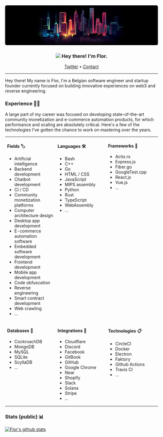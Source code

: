 ![Tokyo](https://github.com/Florrdv/florrdv/blob/master/tokyo-skyline.png?raw=true)
<div>
    <h3 align="center"><img src="https://media.giphy.com/media/hvRJCLFzcasrR4ia7z/giphy.gif" width="20px"> Hey there! I'm Flor.</h3>
    <p align="center">
        <a href="https://twitter.com/florrdv">Twitter<a> •
        <a href="mailto:flor@duck.com">Contact</a>
    </p>
</div>

___

Hey there! My name is Flor, I'm a Belgian software engineer and startup founder currently focused on building innovative experiences on web3 and reverse engineering.

### Experience 🕵️‍♂️
A large part of my career was focused on developing state-of-the-art community monetization and e-commerce automation products, for which performance and scaling are absolutely critical. Here's a few of the technologies I've gotten the chance to work on mastering over the years.

<table>
<tr>
<td valign="top" width="33%">

#### Fields 🏷
- Artificial intelligence
- Backend development
- Chatbot development
- CI / CD
- Community monetization platforms
- Computer architecture design
- Desktop app development
- E-commerce automation software
- Embedded software development
- Frontend development
- Mobile app development
- Code obfuscation
- Reverse engineering
- Smart contract development
- Web crawling
- ...


</td><td valign="top" width="33%">

#### Languages 🛠
- Bash
- C++
- Go
- HTML / CSS
- JavaScript
- MIPS assembly
- Python
- Rust
- TypeScript
- WebAssembly
- ...

</td><td valign="top" width="34%">

#### Frameworks 🧱
- Actix.rs
- Express.js
- Fiber.go
- GoogleTest.cpp
- React.js
- Vue.js
- ...

</td></tr>
<tr><td valign="top" width="33%">

#### Databases 🧬
- CockroachDB
- MongoDB
- MySQL
- SQLite
- ScyllaDB
- ...

</td><td valign="top" width="33%">

#### Integrations 🔌
- Cloudflare
- Discord
- Facebook
- GitBook
- GitHub
- Google Chrome
- Near
- Shopify
- Slack
- Solana
- Stripe
- ...

</td><td valign="top" width="33%">

#### Technologies 📋
- CircleCI
- Docker
- Electron
- Faktory
- Github Actions
- Travis CI
- ...

</td></tr>
</table>

### Stats (public) 📊
[![Flor's github stats](https://github-readme-stats.vercel.app/api?username=florrdv&count_private=true&show_icons=true&theme=tokyonight&hide=stars)](https://github.com/florrdv)
